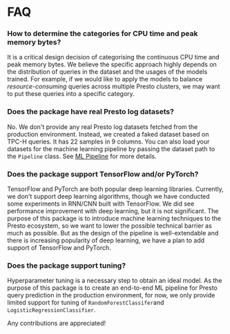 # FAQ

### How to determine the categories for CPU time and peak memory bytes?

It is a critical design decision of categorising the continuous CPU time and peak
memory bytes. We believe the specific approach highly depends on the distribution
of queries in the dataset and the usages of the models trained. For example, if
we would like to apply the models to balance *resource-consuming* queries across
multiple Presto clusters, we may want to put these queries into a specific category.

### Does the package have real Presto log datasets?

No. We don't provide any real Presto log datasets fetched from the production
environment. Instead, we created a faked dataset based on TPC-H queries. It has
22 samples in 9 columns. You can also load your datasets for the machine learning
pipeline by passing the dataset path to the `Pipeline` class. See [ML Pipeline](pipeline.md)
for more details.

### Does the package support TensorFlow and/or PyTorch?

TensorFlow and PyTorch are both popular deep learning libraries. Currently,
we don't support deep learning algorithms, though we have conducted some experiments
in RNN/CNN built with TensorFlow. We did see performance improvement with deep
learning, but it is not significant. The purpose of this package is to introduce
machine learning techniques to the Presto ecosystem, so we want to lower the
possible technical barrier as much as possible. But as the design of the
pipeline is well-extendable and there is increasing popularity of deep learning,
we have a plan to add support of TensorFlow and PyTorch.

### Does the package support tuning?

Hyperparameter tuning is a necessary step to obtain an ideal model. As the purpose
of this package is to create an end-to-end ML pipeline for Presto query prediction
in the production environment, for now, we only provide limited support for tuning
of `RandomForestClassifer`and `LogisticRegressionClassifier`.

Any contributions are appreciated!
